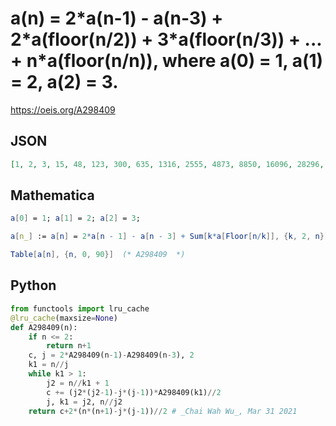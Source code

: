 # a\(n\) \= 2\*a\(n\-1\) \- a\(n\-3\) \+ 2\*a\(floor\(n/2\)\) \+ 3\*a\(floor\(n/3\)\) \+ \.\.\. \+ n\*a\(floor\(n/n\)\), where a\(0\) \= 1, a\(1\) \= 2, a\(2\) \= 3\.
https://oeis.org/A298409
## JSON
```JSON
[1, 2, 3, 15, 48, 123, 300, 635, 1316, 2555, 4873, 8850, 16096, 28296, 49424, 84749, 144733, 243607, 409156, 680308, 1128889, 1861633, 3063978, 5020133, 8217296, 13409702, 21862824, 35575784, 57853195, 93954953, 152524643, 247386674, 401132014, 650065133]
```
## Mathematica
```Mathematica
a[0] = 1; a[1] = 2; a[2] = 3;
```
```Mathematica
a[n_] := a[n] = 2*a[n - 1] - a[n - 3] + Sum[k*a[Floor[n/k]], {k, 2, n}];
```
```Mathematica
Table[a[n], {n, 0, 90}]  (* A298409  *)
```
## Python
```Python
from functools import lru_cache
@lru_cache(maxsize=None)
def A298409(n):
    if n <= 2:
        return n+1
    c, j = 2*A298409(n-1)-A298409(n-3), 2
    k1 = n//j
    while k1 > 1:
        j2 = n//k1 + 1
        c += (j2*(j2-1)-j*(j-1))*A298409(k1)//2
        j, k1 = j2, n//j2
    return c+2*(n*(n+1)-j*(j-1))//2 # _Chai Wah Wu_, Mar 31 2021
```
